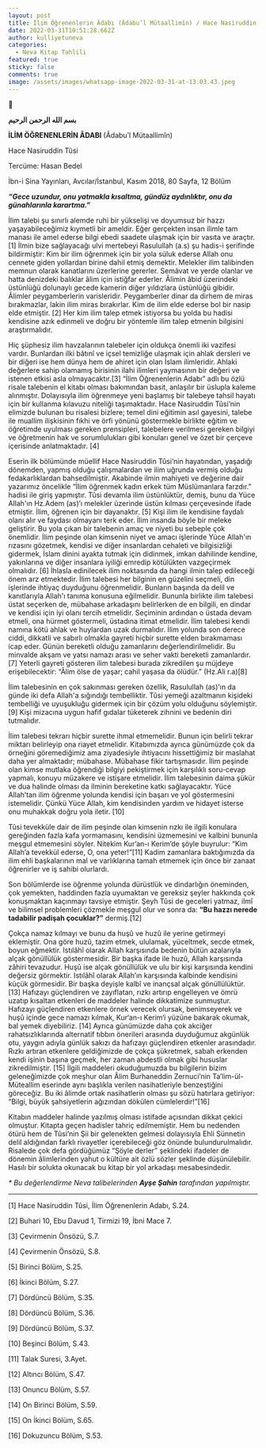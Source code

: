 ```yaml
---
layout: post
title: İlim Öğrenenlerin Âdabı (Âdabu’l Mütaallimîn) / Hace Nasiruddin Tûsi
date: 2022-03-31T10:51:28.662Z
author: kulliyetuneva
categories:
  - Neva Kitap Tahlili
featured: true
sticky: false
comments: true
image: /assets/images/whatsapp-image-2022-03-31-at-13.03.43.jpeg
---
```

<!--StartFragment-->

<!--StartFragment-->

🌿

<!--EndFragment-->

**بسم الله الرحمن الرحيم**

**İLİM ÖĞRENENLERİN ÂDABI** (Âdabu’l Mütaallimîn)

Hace Nasiruddin Tûsi

Tercüme: Hasan Bedel

İbn-i Sina Yayınları, Avcılar/İstanbul, Kasım 2018, 80 Sayfa, 12 Bölüm

***“Gece uzundur, onu yatmakla kısaltma, gündüz aydınlıktır, onu da günahlarınla karartma.”***

İlim talebi şu sınırlı alemde ruhi bir yükselişi ve doyumsuz bir hazzı yaşayabileceğimiz kıymetli bir ameldir. Eğer gerçekten insan ilimle tam manası ile amel ederse bilgi ebedi saadete ulaşmak için bir vasıta ve araçtır. \[1] İlmin bize sağlayacağı ulvi mertebeyi Rasulullah (a.s) şu hadis-i şerifinde bildirmiştir: Kim bir ilim öğrenmek için bir yola süluk ederse Allah onu cennete giden yollardan birine dahil etmiş demektir. Melekler ilim talibinden memnun olarak kanatlarını üzerlerine gererler. Semâvat ve yerde olanlar ve hatta denizdeki balıklar âlim için istiğfar ederler. Âlimin âbid üzerindeki üstünlüğü dolunaylı gecede kamerin diğer yıldızlara üstünlüğü gibidir. Âlimler peygamberlerin varisleridir. Peygamberler dinar da dirhem de miras bırakmazlar, lakin ilim miras bırakırlar. Kim de ilim elde ederse bol bir nasip elde etmiştir. \[2] Her kim ilim talep etmek istiyorsa bu yolda bu hadisi kendisine azık edinmeli ve doğru bir yöntemle ilim talep etmenin bilgisini araştırmalıdır.

Hiç şüphesiz ilim havzalarının talebeler için oldukça önemli iki vazifesi vardır. Bunlardan ilki bâtınî ve içsel temizliğe ulaşmak için ahlak dersleri ve bir diğeri ise hem dünya hem de ahiret için olan İslam ilimleridir. Ahlaki değerlere sahip olamamış birisinin ilahi ilimleri yaymasının bir değeri ve istenen etkisi asla olmayacaktır.\[3] “İlim Öğrenenlerin Adabı” adlı bu özlü risale talebenin el kitabı olması bakımından basit, anlaşılır bir üslupla kaleme alınmıştır. Dolayısıyla ilim öğrenmeye yeni başlamış bir talebeye tahsil hayatı için bir kullanma kılavuzu niteliği taşımaktadır. Hace Nasiruddin Tûsi’nin elimizde bulunan bu risalesi bizlere; temel dini eğitimin asıl gayesini, talebe ile muallim ilişkisinin fıkhi ve örfi yönünü göstermekle birlikte eğitim ve öğretimde uyulması gereken prensipleri, talebelere verilmesi gereken bilgiyi ve öğretmenin hak ve sorumlulukları gibi konuları genel ve özet bir çerçeve içerisinde anlatmaktadır. \[4]

Eserin ilk bölümünde müellif Hace Nasiruddin Tûsi’nin hayatından, yaşadığı dönemden, yapmış olduğu çalışmalardan ve ilim uğrunda vermiş olduğu fedakarlıklardan bahsedilmiştir. Akabinde ilmin mahiyeti ve değerine dair yazarımız öncelikle “İlim öğrenmek kadın erkek tüm Müslümanlara farzdır.” hadisi ile giriş yapmıştır. Tûsi devamla ilim üstünlüktür, demiş, bunu da Yüce Allah'ın Hz.Adem (as)’ı melekler üzerinde üstün kılması çerçevesinde ifade etmiştir. İlim, öğrenen için bir dayanaktır. \[5] Kişi ilim ile kendisine faydalı olanı alır ve faydası olmayanı terk eder. İlim insanda böyle bir meleke geliştirir. Bu yola çıkan bir talebenin amaç ve niyeti bu sebeple çok önemlidir. İlim peşinde olan kimsenin niyet ve amacı işlerinde Yüce Allah'ın rızasını gözetmek, kendisi ve diğer insanlardan cehaleti ve bilgisizliği gidermek, İslam dinini ayakta tutmak için didinmek, imkan dahilinde kendine, yakınlarına ve diğer insanlara iyiliği emredip kötülükten vazgeçirmek olmalıdır. \[6] İhlasla edinilecek ilim noktasında da hangi ilmin talep edileceği önem arz etmektedir. İlim talebesi her bilginin en güzelini seçmeli, din işlerinde ihtiyaç duyduğunu öğrenmelidir. Bunların başında da delil ve kanıtlarıyla Allah'ı tanıma konusuna eğilmelidir. Bununla birlikte ilim talebesi üstat seçerken de, mübahase arkadaşını belirlerken de en bilgili, en dindar ve kendisi için iyi olanı tercih etmelidir. Seçiminin ardından o üstada devam etmeli, ona hürmet göstermeli, üstadına itimat etmelidir. İlim talebesi kendi namına kötü ahlak ve huylardan uzak durmalıdır. İlim yolunda son derece ciddi, dikkatli ve sabırlı olmakla gayreti hiçbir surette elden bırakmaması icap eder. Günün bereketli olduğu zamanlarını değerlendirilmelidir. Bu minvalde akşam ve yatsı namazı arası ve seher vakti bereketli zamanlardır. \[7] Yeterli gayreti gösteren ilim talebesi burada zikredilen şu müjdeye erişebilecektir: “Âlim ölse de yaşar; cahil yaşasa da ölüdür.” (Hz.Ali r.a)\[8]

İlim talebesinin en çok sakınması gereken özellik, Rasulullah (as)’ın da günde iki defa Allah'a sığındığı tembelliktir. Tûsi yemeği azaltmanın kişideki tembelliği ve uyuşukluğu gidermek için bir çözüm yolu olduğunu söylemiştir. \[9] Kişi mizacına uygun hafif gıdalar tüketerek zihnini ve bedenin diri tutmalıdır.

İlim talebesi tekrarı hiçbir surette ihmal etmemelidir. Bunun için belirli tekrar miktarı belirleyip ona riayet etmelidir. Kitabımızda ayrıca günümüzde çok da örneğini göremediğimiz ama ziyadesiyle ihtiyacını hissettiğimiz bir maslahat daha yer almaktadır; mübahase. Mübahase fikir tartışmasıdır. İlim peşinde olan kimse mutlaka öğrendiği bilgiyi pekiştirmek için karşılıklı soru-cevap yapmalı, konuyu müzakere ve istişare etmelidir. İlim talebesinin daima şükür ve dua halinde olması da ilminin bereketine katkı sağlayacaktır. Yüce Allah’tan ilim öğrenme yolunda kendisi için başarı ve yol göstermesini istemelidir. Çünkü Yüce Allah, kim kendisinden yardım ve hidayet isterse onu muhakkak doğru yola iletir. \[10]

Tûsi tevekküle dair de ilim peşinde olan kimsenin rızkı ile ilgili konulara gereğinden fazla kafa yormamasını, kendisini üzmemesini ve kalbini bununla meşgul etmemesini söyler. Nitekim Kur’an-ı Kerim’de şöyle buyrulur: “Kim Allah’a tevekkül ederse, O, ona yeter!”\[11] Kadim zamanlara baktığımızda da ilim ehli başkalarının mal ve varlıklarına tamah etmemek için önce bir zanaat öğrenirler ve iş sahibi olurlardı.

Son bölümlerde ise öğrenme yolunda dürüstlük ve dindarlığın öneminden, çok yemekten, haddinden fazla uyumaktan ve gereksiz şeyler hakkında çok konuşmaktan kaçınmayı tavsiye etmiştir. Şeyh Tûsi de geceleri yatmaz, ilmî ve bilimsel problemleri çözmekle meşgul olur ve sonra da: **“Bu hazzı nerede tadabilir padişah çocuklar?”** dermiş.\[12]

Çokça namaz kılmayı ve bunu da huşû ve huzû ile yerine getirmeyi eklemiştir. Ona göre huzû, tazim etmek, ululamak, yüceltmek, secde etmek, boyun eğmektir. Istılâhî olarak Allah karşısında bedenin bütün azalarıyla alçak gönüllülük göstermesidir. Bir başka ifade ile huzû, Allah karşısında zâhiri tevazudur. Huşû ise alçak gönüllülük ve ulu bir kişi karşısında kendini değersiz görmektir. Istılâhî olarak Allah’ın karşısında kalbinde kendisini küçük görmesidir. Bir başka deyişle kalbî ve inançsal alçak gönüllülüktür. \[13] Hafızayı güçlendiren ve zayıflatan, rızkı artırıp engelleyen ve ömrü uzatıp kısaltan etkenleri de maddeler halinde dikkatimize sunmuştur. Hafızayı güçlendiren etkenlere örnek verecek olursak, benimseyerek ve huşû içinde gece namazı kılmak, Kur‘an-ı Kerim‘i yüzüne bakarak okumak, bal yemek diyebiliriz. \[14] Ayrıca günümüzde daha çok akciğer rahatsızlıklarında alternatif tıbbın önerileri arasında duyduğumuz akgünlük otu, yaygın adıyla günlük sakızı da hafızayı güçlendiren etkenler arasındadır. Rızkı artıran etkenlere geldiğimizde de çokça şükretmek, sabah erkenden kendi işinin başına geçmek, her zaman abdestli olmak gibi hususlar zikredilmiştir. \[15] İlgili maddeleri okuduğumuzda bu bilgilerin bizim geleneğimizde çok meşhur olan Âlim Burhaneddin Zernuci’nin Ta’lim-ül-Müteallim eserinde aynı başlıkla verilen nasihatleriyle benzeştiğini göreceğiz. Bu iki âlimde ortak nasihatlerin olması şu sözü hatırlara getiriyor: “Bilgi, büyük şahsiyetlerin ağızından dökülen cümlelerdir!”\[16]

Kitabın maddeler halinde yazılmış olması istifade açısından dikkat çekici olmuştur. Kitapta geçen hadisler tahriç edilmemiştir. Hem bu nedenden ötürü hem de Tûsi’nin Şii bir gelenekten gelmesi dolayısıyla Ehli Sünnetin delil aldığından farklı rivayetler içerebileceği göz önünde bulundurulmalıdır. Risalede çok defa gördüğümüz “Şöyle derler” şeklindeki ifadeler de dönemin âlimlerinden yahut o kültüre ait özlü sözler şeklinde düşünülebilir. Hasılı bir solukta okunacak bu kitap bir yol arkadaşı mesabesindedir.

*\* Bu değerlendirme Neva talibelerinden **Ayşe Şahin** tarafından yapılmıştır.*



- - -

\[1] Hace Nasiruddin Tûsi, İlim Öğrenenlerin Adabı, S.24.

\[2] Buhari 10, Ebu Davud 1, Tirmizi 19, İbni Mace 7.

\[3] Çevirmenin Önsözü, S.7.

\[4] Çevirmenin Önsözü, S.8.

\[5] Birinci Bölüm, S.25.

\[6] İkinci Bölüm, S.27.

\[7] Dördüncü Bölüm, S.35.

\[8] Dördüncü Bölüm, S.36.

\[9] Dördüncü Bölüm, S.37.

\[10] Beşinci Bölüm, S.43.

\[11] Talak Suresi, 3.Ayet.

\[12] Altıncı Bölüm, S.47.

\[13] Onuncu Bölüm, S.57.

\[14] On Birinci Bölüm, S.59.

\[15] On İkinci Bölüm, S.65.

\[16] Dokuzuncu Bölüm, S.53.

<!--EndFragment-->